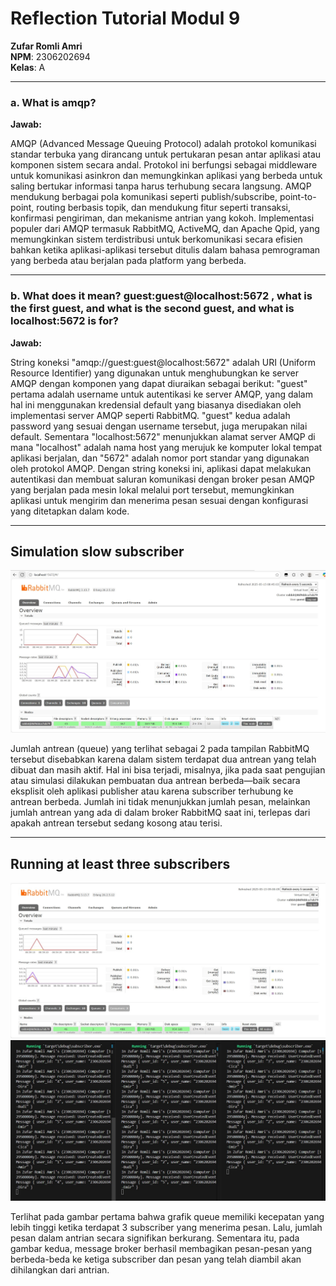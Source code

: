 # Reflection Tutorial Modul 9

**Zufar Romli Amri**  
**NPM**: 2306202694  
**Kelas**: A

---

### a. What is amqp?

**Jawab:**

AMQP (Advanced Message Queuing Protocol) adalah protokol komunikasi standar terbuka yang dirancang untuk pertukaran pesan antar aplikasi atau komponen sistem secara andal. Protokol ini berfungsi sebagai middleware untuk komunikasi asinkron dan memungkinkan aplikasi yang berbeda untuk saling bertukar informasi tanpa harus terhubung secara langsung. AMQP mendukung berbagai pola komunikasi seperti publish/subscribe, point-to-point, routing berbasis topik, dan mendukung fitur seperti transaksi, konfirmasi pengiriman, dan mekanisme antrian yang kokoh. Implementasi populer dari AMQP termasuk RabbitMQ, ActiveMQ, dan Apache Qpid, yang memungkinkan sistem terdistribusi untuk berkomunikasi secara efisien bahkan ketika aplikasi-aplikasi tersebut ditulis dalam bahasa pemrograman yang berbeda atau berjalan pada platform yang berbeda.

---

### b. What does it mean? guest:guest@localhost:5672 , what is the first guest, and what is the second guest, and what is localhost:5672 is for? 

**Jawab:**

String koneksi "amqp://guest:guest@localhost:5672" adalah URI (Uniform Resource Identifier) yang digunakan untuk menghubungkan ke server AMQP dengan komponen yang dapat diuraikan sebagai berikut: "guest" pertama adalah username untuk autentikasi ke server AMQP, yang dalam hal ini menggunakan kredensial default yang biasanya disediakan oleh implementasi server AMQP seperti RabbitMQ. "guest" kedua adalah password yang sesuai dengan username tersebut, juga merupakan nilai default. Sementara "localhost:5672" menunjukkan alamat server AMQP di mana "localhost" adalah nama host yang merujuk ke komputer lokal tempat aplikasi berjalan, dan "5672" adalah nomor port standar yang digunakan oleh protokol AMQP. Dengan string koneksi ini, aplikasi dapat melakukan autentikasi dan membuat saluran komunikasi dengan broker pesan AMQP yang berjalan pada mesin lokal melalui port tersebut, memungkinkan aplikasi untuk mengirim dan menerima pesan sesuai dengan konfigurasi yang ditetapkan dalam kode.

---

## Simulation slow subscriber

![/simulation-slow-subscriber](./images/simulation-slow-subscriber.jpg)

Jumlah antrean (queue) yang terlihat sebagai 2 pada tampilan RabbitMQ tersebut disebabkan karena dalam sistem terdapat dua antrean yang telah dibuat dan masih aktif. Hal ini bisa terjadi, misalnya, jika pada saat pengujian atau simulasi dilakukan pembuatan dua antrean berbeda—baik secara eksplisit oleh aplikasi publisher atau karena subscriber terhubung ke antrean berbeda. Jumlah ini tidak menunjukkan jumlah pesan, melainkan jumlah antrean yang ada di dalam broker RabbitMQ saat ini, terlepas dari apakah antrean tersebut sedang kosong atau terisi.

---

## Running at least three subscribers

![/running-three-subscribers](./images/subscriber-RabbitMQ.jpg)
![/running-three-subscribers](./images/subscriber-terminal.jpg)

Terlihat pada gambar pertama bahwa grafik queue memiliki kecepatan yang lebih tinggi ketika terdapat 3 subscriber yang menerima pesan. Lalu, jumlah pesan dalam antrian secara signifikan berkurang. Sementara itu, pada gambar kedua, message broker berhasil membagikan pesan-pesan yang berbeda-beda ke ketiga subscriber dan pesan yang telah diambil akan dihilangkan dari antrian.